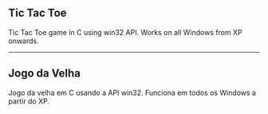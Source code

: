 Tic Tac Toe
-
Tic Tac Toe game in C using win32 API.
Works on all Windows from XP onwards.
***
Jogo da Velha
-
Jogo da velha em C usando a API win32.
Funciona em todos os Windows a partir do XP.
